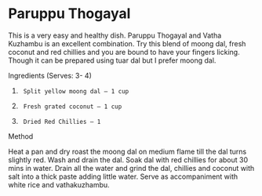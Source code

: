 #  Paruppu Thogayal


This is a very easy and healthy dish. Paruppu Thogayal and Vatha Kuzhambu is an excellent combination. Try this blend of moong dal, fresh coconut and red chillies and you are bound to have your fingers licking. Though it can be prepared using tuar dal but I prefer moong dal.


Ingredients                       (Serves: 3- 4)

1.      Split yellow moong dal – 1 cup
2.      Fresh grated coconut – 1 cup
3.      Dried Red Chillies – 1

Method

Heat a pan and dry roast the moong dal on medium flame till the dal turns slightly red. Wash and drain the dal. Soak dal with red chillies for about 30 mins in water. Drain all the water and grind the dal, chillies and coconut with salt into a thick paste adding little water. Serve as accompaniment with white rice and vathakuzhambu.